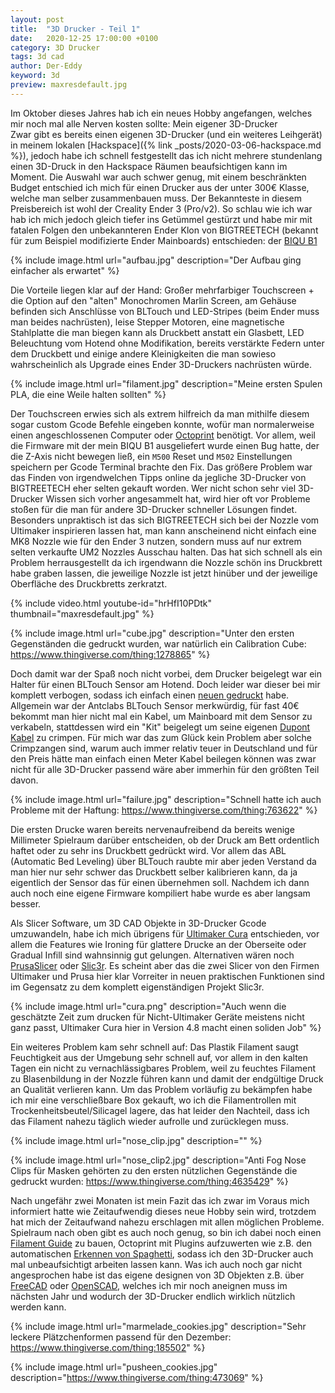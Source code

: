 ```yaml
---
layout: post
title:  "3D Drucker - Teil 1"
date:   2020-12-25 17:00:00 +0100
category: 3D Drucker
tags: 3d cad
author: Der-Eddy
keyword: 3d
preview: maxresdefault.jpg
---
```


Im Oktober dieses Jahres hab ich ein neues Hobby angefangen, welches mir noch mal alle Nerven kosten sollte: Mein eigener 3D-Drucker  
Zwar gibt es bereits einen eigenen 3D-Drucker (und ein weiteres Leihgerät) in meinem lokalen [Hackspace]({% link _posts/2020-03-06-hackspace.md %}), jedoch habe ich schnell festgestellt das ich nicht mehrere stundenlang einen 3D-Druck in den Hackspace Räumen beaufsichtigen kann im Moment. Die Auswahl war auch schwer genug, mit einem beschränkten Budget entschied ich mich für einen Drucker aus der unter 300€ Klasse, welche man selber zusammenbauen muss. Der Bekannteste in diesem Preisbereich ist wohl der Creality Ender 3 (Pro/v2). So schlau wie ich war hab ich mich jedoch gleich tiefer ins Getümmel gestürzt und habe mir mit fatalen Folgen den unbekannteren Ender Klon von BIGTREETECH (bekannt für zum Beispiel modifizierte Ender Mainboards) entschieden: der [BIQU B1](https://www.3djake.de/biqu/b1)

{% include image.html url="aufbau.jpg" description="Der Aufbau ging einfacher als erwartet" %}

Die Vorteile liegen klar auf der Hand: Großer mehrfarbiger Touchscreen + die Option auf den "alten" Monochromen Marlin Screen, am Gehäuse befinden sich Anschlüsse von BLTouch und LED-Stripes (beim Ender muss man beides nachrüsten), leise Stepper Motoren, eine magnetische Stahlplatte die man biegen kann als Druckbett anstatt ein Glasbett, LED Beleuchtung vom Hotend ohne Modifikation, bereits verstärkte Federn unter dem Druckbett und einige andere Kleinigkeiten die man sowieso wahrscheinlich als Upgrade eines Ender 3D-Druckers nachrüsten würde.

{% include image.html url="filament.jpg" description="Meine ersten Spulen PLA, die eine Weile halten sollten" %}

Der Touchscreen erwies sich als extrem hilfreich da man mithilfe diesem sogar custom Gcode Befehle eingeben konnte, wofür man normalerweise einen angeschlossenen Computer oder [Octoprint](https://octoprint.org/) benötigt. Vor allem, weil die Firmware mit der mein BIQU B1 ausgeliefert wurde einen Bug hatte, der die Z-Axis nicht bewegen ließ, ein `M500` Reset und `M502` Einstellungen speichern per Gcode Terminal brachte den Fix. Das größere Problem war das Finden von irgendwelchen Tipps online da jegliche 3D-Drucker von BIGTREETECH eher selten gekauft worden. Wer nicht schon sehr viel 3D-Drucker Wissen sich vorher angesammelt hat, wird hier oft vor Probleme stoßen für die man für andere 3D-Drucker schneller Lösungen findet. Besonders unpraktisch ist das sich BIGTREETECH sich bei der Nozzle vom Ultimaker inspirieren lassen hat, man kann anscheinend nicht einfach eine MK8 Nozzle wie für den Ender 3 nutzen, sondern muss auf nur extrem selten verkaufte UM2 Nozzles Ausschau halten. Das hat sich schnell als ein Problem herrausgestellt da ich irgendwann die Nozzle schön ins Druckbrett habe graben lassen, die jeweilige Nozzle ist jetzt hinüber und der jeweilige Oberfläche des Druckbretts zerkratzt.

{% include video.html youtube-id="hrHfI10PDtk" thumbnail="maxresdefault.jpg" %}

{% include image.html url="cube.jpg" description="Unter den ersten Gegenständen die gedruckt wurden, war natürlich ein Calibration Cube: https://www.thingiverse.com/thing:1278865" %}

Doch damit war der Spaß noch nicht vorbei, dem Drucker beigelegt war ein Halter für einen BLTouch Sensor am Hotend. Doch leider war dieser bei mir komplett verbogen, sodass ich einfach einen [neuen gedruckt](https://www.thingiverse.com/thing:4608136) habe. Allgemein war der Antclabs BLTouch Sensor merkwürdig, für fast 40€ bekommt man hier nicht mal ein Kabel, um Mainboard mit dem Sensor zu verkabeln, stattdessen wird ein "Kit" beigelegt um seine eigenen [Dupont Kabel](https://en.wikipedia.org/wiki/Jump_wire) zu crimpen. Für mich war das zum Glück kein Problem aber solche Crimpzangen sind, warum auch immer relativ teuer in Deutschland und für den Preis hätte man einfach einen Meter Kabel beilegen können was zwar nicht für alle 3D-Drucker passend wäre aber immerhin für den größten Teil davon.

{% include image.html url="failure.jpg" description="Schnell hatte ich auch Probleme mit der Haftung: https://www.thingiverse.com/thing:763622" %}

Die ersten Drucke waren bereits nervenaufreibend da bereits wenige Millimeter Spielraum darüber entscheiden, ob der Druck am Bett ordentlich haftet oder zu sehr ins Druckbett gedrückt wird. Vor allem das ABL (Automatic Bed Leveling) über BLTouch raubte mir aber jeden Verstand da man hier nur sehr schwer das Druckbett selber kalibrieren kann, da ja eigentlich der Sensor das für einen übernehmen soll. Nachdem ich dann auch noch eine eigene Firmware kompiliert habe wurde es aber langsam besser.

Als Slicer Software, um 3D CAD Objekte in 3D-Drucker Gcode umzuwandeln, habe ich mich übrigens für [Ultimaker Cura](https://github.com/Ultimaker/Cura) entschieden, vor allem die Features wie Ironing für glattere Drucke an der Oberseite oder Gradual Infill sind wahnsinnig gut gelungen. Alternativen wären noch [PrusaSlicer](https://www.prusa3d.de/prusaslicer/) oder [Slic3r](https://github.com/slic3r/Slic3r). Es scheint aber das die zwei Slicer von den Firmen Ultimaker und Prusa hier klar Vorreiter in neuen praktischen Funktionen sind im Gegensatz zu dem komplett eigenständigen Projekt Slic3r.

{% include image.html url="cura.png" description="Auch wenn die geschätzte Zeit zum drucken für Nicht-Ultimaker Geräte meistens nicht ganz passt, Ultimaker Cura hier in Version 4.8 macht einen soliden Job" %}

Ein weiteres Problem kam sehr schnell auf: Das Plastik Filament saugt Feuchtigkeit aus der Umgebung sehr schnell auf, vor allem in den kalten Tagen ein nicht zu vernachlässigbares Problem, weil zu feuchtes Filament zu Blasenbildung in der Nozzle führen kann und damit der endgültige Druck an Qualität verlieren kann. Um das Problem vorläufig zu bekämpfen habe ich mir eine verschließbare Box gekauft, wo ich die Filamentrollen mit Trockenheitsbeutel/Silicagel lagere, das hat leider den Nachteil, dass ich das Filament nahezu täglich wieder aufrolle und zurücklegen muss.

{% include image.html url="nose_clip.jpg" description="" %}

{% include image.html url="nose_clip2.jpg" description="Anti Fog Nose Clips für Masken gehörten zu den ersten nützlichen Gegenstände die gedruckt wurden: https://www.thingiverse.com/thing:4635429" %}

Nach ungefähr zwei Monaten ist mein Fazit das ich zwar im Voraus mich informiert hatte wie Zeitaufwendig dieses neue Hobby sein wird, trotzdem hat mich der Zeitaufwand nahezu erschlagen mit allen möglichen Probleme. Spielraum nach oben gibt es auch noch genug, so bin ich dabei noch einen [Filament Guide](https://www.thingiverse.com/thing:4586962) zu bauen, Octoprint mit Plugins aufzuwerten wie z.B. den automatischen [Erkennen von Spaghetti](https://www.thespaghettidetective.com/), sodass ich den 3D-Drucker auch mal unbeaufsichtigt arbeiten lassen kann. 
Was ich auch noch gar nicht angesprochen habe ist das eigene designen von 3D Objekten z.B. über [FreeCAD](https://www.freecadweb.org/) oder [OpenSCAD](https://www.openscad.org/), welches ich mir noch aneignen muss im nächsten Jahr und wodurch der 3D-Drucker endlich wirklich nützlich werden kann.

{% include image.html url="marmelade_cookies.jpg" description="Sehr leckere Plätzchenformen passend für den Dezember: https://www.thingiverse.com/thing:185502" %}

{% include image.html url="pusheen_cookies.jpg" description="https://www.thingiverse.com/thing:473069" %}